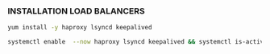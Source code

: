 ### INSTALLATION LOAD BALANCERS
```bash
yum install -y haproxy lsyncd keepalived
```


```bash
systemctl enable  --now haproxy lsyncd keepalived && systemctl is-active haproxy && systemctl is-active lsyncd && systemctl is-active keepalived
```
